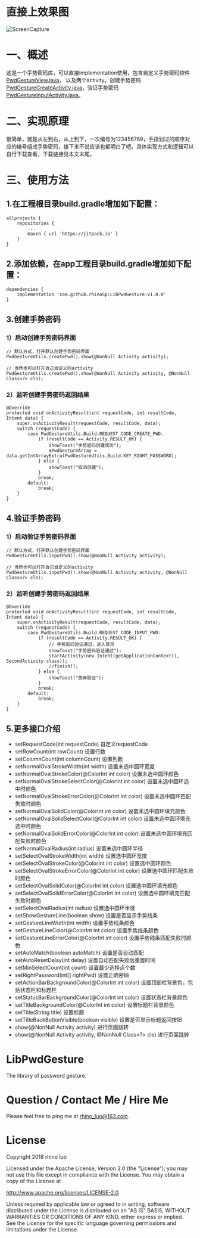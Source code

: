 # 直接上效果图
![ScreenCapture](https://github.com/rhinoSp/LibPwdGesture/blob/master/ScreenCapture/ScreenCapture.gif)
# 一、概述
这是一个手势密码库，可以直接implementation使用，包含自定义手势密码控件[PwdGestureView.java](https://github.com/rhinoSp/LibPwdGesture/blob/master/libPwdGesture/src/main/java/com/rhino/pgv/view/PwdGestureView.java)，
以及两个activity，创建手势密码[PwdGestureCreateActivity.java](https://github.com/rhinoSp/LibPwdGesture/blob/master/libPwdGesture/src/main/java/com/rhino/pgv/activity/PwdGestureCreateActivity.java)，验证手势密码[PwdGestureInputActivity.java](https://github.com/rhinoSp/LibPwdGesture/blob/master/libPwdGesture/src/main/java/com/rhino/pgv/activity/PwdGestureInputActivity.java)。
# 二、实现原理
很简单，就是从左到右，从上到下，一次编号为123456789，手指划过的顺序对应的编号组成手势密码，接下来不说应该也都明白了吧。具体实现方式和逻辑可以自行下载查看，下载链接见本文末尾。
# 三、使用方法
## 1.在工程根目录build.gradle增加如下配置：
```
allprojects {
    repositories {
        ...
        maven { url 'https://jitpack.io' }
    }
}
```
## 2.添加依赖，在app工程目录build.gradle增加如下配置：
```
dependencies {
    implementation 'com.github.rhinoSp:LibPwdGesture:v1.0.0'
}
```
## 3.创建手势密码
### 1）启动创建手势密码界面
```
// 默认方式，打开默认创建手势密码界面
PwdGestureUtils.createPwd().show(@NonNull Activity activity);

// 当然也可以打开自己自定义的activity
PwdGestureUtils.createPwd().show(@NonNull Activity activity, @NonNull Class<?> cls);
```
### 2）监听创建手势密码返回结果
```
@Override
protected void onActivityResult(int requestCode, int resultCode, Intent data) {
    super.onActivityResult(requestCode, resultCode, data);
    switch (requestCode) {
        case PwdGestureUtils.Build.REQUEST_CODE_CREATE_PWD:
            if (resultCode == Activity.RESULT_OK) {
                showToast("手势密码创建成功");
                mPwdGestureArray = data.getIntArrayExtra(PwdGestureUtils.Build.KEY_RIGHT_PASSWORD);
            } else {
                showToast("取消创建");
            }
            break;
        default:
            break;
    }
}
```
## 4.验证手势密码
### 1）启动验证手势密码界面
```
// 默认方式，打开默认创建手势密码界面
PwdGestureUtils.inputPwd().show(@NonNull Activity activity);

// 当然也可以打开自己自定义的activity
PwdGestureUtils.inputPwd().show(@NonNull Activity activity, @NonNull Class<?> cls);
```
### 2）监听创建手势密码返回结果
```
@Override
protected void onActivityResult(int requestCode, int resultCode, Intent data) {
    super.onActivityResult(requestCode, resultCode, data);
    switch (requestCode) {
        case PwdGestureUtils.Build.REQUEST_CODE_INPUT_PWD:
            if (resultCode == Activity.RESULT_OK) {
                // 手势密码验证通过，进入首页
                showToast("手势密码验证通过");
                startActivity(new Intent(getApplicationContext(), SecondActivity.class));
                //finish();
            } else {
                showToast("放弃验证");
            }
            break;
        default:
            break;
    }
}
```
## 5.更多接口介绍
* setRequestCode(int requestCode) 自定义requestCode
* setRowCount(int rowCount) 设置行数
* setColumnCount(int columnCount) 设置列数
* setNormalOvalStrokeWidth(int width) 设置未选中圆环宽度
* setNormalOvalStrokeColor(@ColorInt int color) 设置未选中圆环颜色
* setNormalOvalStrokeSelectColor(@ColorInt int color) 设置未选中圆环选中时颜色
* setNormalOvalStrokeErrorColor(@ColorInt int color) 设置未选中圆环匹配失败时颜色
* setNormalOvalSolidColor(@ColorInt int color) 设置未选中圆环填充颜色
* setNormalOvalSolidSelectColor(@ColorInt int color) 设置未选中圆环填充选中时颜色
* setNormalOvalSolidErrorColor(@ColorInt int color) 设置未选中圆环填充匹配失败时颜色
* setNormalOvalRadius(int radius) 设置未选中圆环半径
* setSelectOvalStrokeWidth(int width) 设置选中圆环宽度
* setSelectOvalStrokeColor(@ColorInt int color) 设置选中圆环颜色
* setSelectOvalStrokeErrorColor(@ColorInt int color) 设置选中圆环匹配失败时颜色
* setSelectOvalSolidColor(@ColorInt int color) 设置选中圆环填充颜色
* setSelectOvalSolidErrorColor(@ColorInt int color) 设置选中圆环填充匹配失败时颜色
* setSelectOvalRadius(int radius) 设置选中圆环半径
* setShowGestureLine(boolean show) 设置是否显示手势线条
* setGestureLineWidth(int width) 设置手势线条颜色
* setGestureLineColor(@ColorInt int color) 设置手势线条颜色
* setGestureLineErrorColor(@ColorInt int color) 设置手势线条匹配失败时颜色
* setAutoMatch(boolean autoMatch) 设置是否自动匹配
* setAutoResetDelay(int delay) 设置自动匹配失败后重置时间
* setMinSelectCount(int count) 设置最少选择点个数
* setRightPassword(int[] rightPwd) 设置正确密码
* setActionBarBackgroundColor(@ColorInt int color) 设置顶部栏背景色，包括状态栏和标题栏
* setStatusBarBackgroundColor(@ColorInt int color) 设置状态栏背景颜色
* setTitleBackgroundColor(@ColorInt int color) 设置标题栏背景颜色
* setTitle(String title) 设置标题
* setTitleBackButtonVisible(boolean visible) 设置是否显示标题返回按钮
* show(@NonNull Activity activity) 进行页面跳转
* show(@NonNull Activity activity, @NonNull Class<?> cls) 进行页面跳转

# LibPwdGesture
The library of password gesture.

# Question / Contact Me / Hire Me

Please feel free to ping me at rhino_luo@163.com.

# License
Copyright 2018 rhino luo

Licensed under the Apache License, Version 2.0 (the "License");
you may not use this file except in compliance with the License.
You may obtain a copy of the License at

   http://www.apache.org/licenses/LICENSE-2.0

Unless required by applicable law or agreed to in writing, software
distributed under the License is distributed on an "AS IS" BASIS,
WITHOUT WARRANTIES OR CONDITIONS OF ANY KIND, either express or implied.
See the License for the specific language governing permissions and
limitations under the License.
